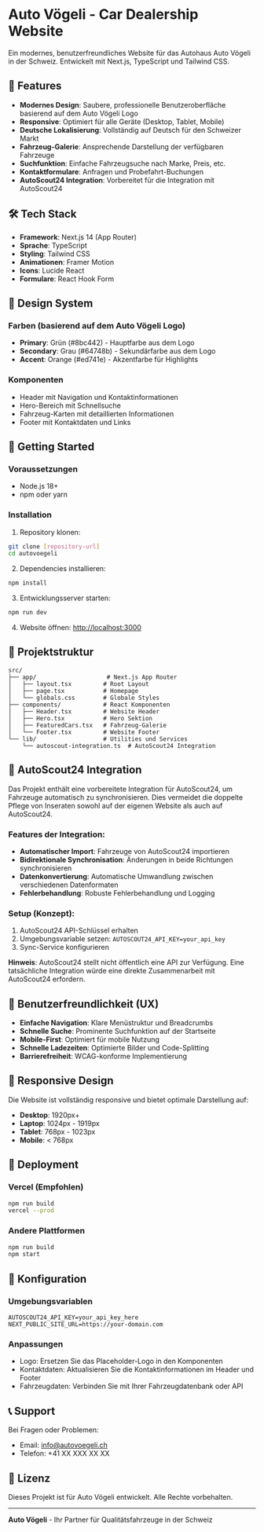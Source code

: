 # Auto Vögeli - Car Dealership Website

Ein modernes, benutzerfreundliches Website für das Autohaus Auto Vögeli in der Schweiz. Entwickelt mit Next.js, TypeScript und Tailwind CSS.

## 🚗 Features

- **Modernes Design**: Saubere, professionelle Benutzeroberfläche basierend auf dem Auto Vögeli Logo
- **Responsive**: Optimiert für alle Geräte (Desktop, Tablet, Mobile)
- **Deutsche Lokalisierung**: Vollständig auf Deutsch für den Schweizer Markt
- **Fahrzeug-Galerie**: Ansprechende Darstellung der verfügbaren Fahrzeuge
- **Suchfunktion**: Einfache Fahrzeugsuche nach Marke, Preis, etc.
- **Kontaktformulare**: Anfragen und Probefahrt-Buchungen
- **AutoScout24 Integration**: Vorbereitet für die Integration mit AutoScout24

## 🛠 Tech Stack

- **Framework**: Next.js 14 (App Router)
- **Sprache**: TypeScript
- **Styling**: Tailwind CSS
- **Animationen**: Framer Motion
- **Icons**: Lucide React
- **Formulare**: React Hook Form

## 🎨 Design System

### Farben (basierend auf dem Auto Vögeli Logo)

- **Primary**: Grün (#8bc442) - Hauptfarbe aus dem Logo
- **Secondary**: Grau (#64748b) - Sekundärfarbe aus dem Logo
- **Accent**: Orange (#ed741e) - Akzentfarbe für Highlights

### Komponenten

- Header mit Navigation und Kontaktinformationen
- Hero-Bereich mit Schnellsuche
- Fahrzeug-Karten mit detaillierten Informationen
- Footer mit Kontaktdaten und Links

## 🚀 Getting Started

### Voraussetzungen

- Node.js 18+ 
- npm oder yarn

### Installation

1. Repository klonen:
```bash
git clone [repository-url]
cd autovoegeli
```

2. Dependencies installieren:
```bash
npm install
```

3. Entwicklungsserver starten:
```bash
npm run dev
```

4. Website öffnen: [http://localhost:3000](http://localhost:3000)

## 📁 Projektstruktur

```
src/
├── app/                    # Next.js App Router
│   ├── layout.tsx         # Root Layout
│   ├── page.tsx           # Homepage
│   └── globals.css        # Globale Styles
├── components/            # React Komponenten
│   ├── Header.tsx         # Website Header
│   ├── Hero.tsx           # Hero Sektion
│   ├── FeaturedCars.tsx   # Fahrzeug-Galerie
│   └── Footer.tsx         # Website Footer
└── lib/                   # Utilities und Services
    └── autoscout-integration.ts  # AutoScout24 Integration
```

## 🔄 AutoScout24 Integration

Das Projekt enthält eine vorbereitete Integration für AutoScout24, um Fahrzeuge automatisch zu synchronisieren. Dies vermeidet die doppelte Pflege von Inseraten sowohl auf der eigenen Website als auch auf AutoScout24.

### Features der Integration:

- **Automatischer Import**: Fahrzeuge von AutoScout24 importieren
- **Bidirektionale Synchronisation**: Änderungen in beide Richtungen synchronisieren
- **Datenkonvertierung**: Automatische Umwandlung zwischen verschiedenen Datenformaten
- **Fehlerbehandlung**: Robuste Fehlerbehandlung und Logging

### Setup (Konzept):

1. AutoScout24 API-Schlüssel erhalten
2. Umgebungsvariable setzen: `AUTOSCOUT24_API_KEY=your_api_key`
3. Sync-Service konfigurieren

**Hinweis**: AutoScout24 stellt nicht öffentlich eine API zur Verfügung. Eine tatsächliche Integration würde eine direkte Zusammenarbeit mit AutoScout24 erfordern.

## 🎯 Benutzerfreundlichkeit (UX)

- **Einfache Navigation**: Klare Menüstruktur und Breadcrumbs
- **Schnelle Suche**: Prominente Suchfunktion auf der Startseite
- **Mobile-First**: Optimiert für mobile Nutzung
- **Schnelle Ladezeiten**: Optimierte Bilder und Code-Splitting
- **Barrierefreiheit**: WCAG-konforme Implementierung

## 📱 Responsive Design

Die Website ist vollständig responsive und bietet optimale Darstellung auf:

- **Desktop**: 1920px+
- **Laptop**: 1024px - 1919px
- **Tablet**: 768px - 1023px
- **Mobile**: < 768px

## 🚀 Deployment

### Vercel (Empfohlen)

```bash
npm run build
vercel --prod
```

### Andere Plattformen

```bash
npm run build
npm start
```

## 🔧 Konfiguration

### Umgebungsvariablen

```env
AUTOSCOUT24_API_KEY=your_api_key_here
NEXT_PUBLIC_SITE_URL=https://your-domain.com
```

### Anpassungen

- Logo: Ersetzen Sie das Placeholder-Logo in den Komponenten
- Kontaktdaten: Aktualisieren Sie die Kontaktinformationen im Header und Footer
- Fahrzeugdaten: Verbinden Sie mit Ihrer Fahrzeugdatenbank oder API

## 📞 Support

Bei Fragen oder Problemen:

- Email: info@autovoegeli.ch
- Telefon: +41 XX XXX XX XX

## 📄 Lizenz

Dieses Projekt ist für Auto Vögeli entwickelt. Alle Rechte vorbehalten.

---

**Auto Vögeli** - Ihr Partner für Qualitätsfahrzeuge in der Schweiz
